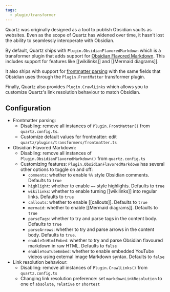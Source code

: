 ```yaml
---
tags:
  - plugin/transformer
---
```


Quartz was originally designed as a tool to publish Obsidian vaults as websites. Even as the scope of Quartz has widened over time, it hasn't lost the ability to seamlessly interoperate with Obsidian.

By default, Quartz ships with `Plugin.ObsidianFlavoredMarkdown` which is a transformer plugin that adds support for [Obsidian Flavored Markdown](https://help.obsidian.md/Editing+and+formatting/Obsidian+Flavored+Markdown). This includes support for features like [[wikilinks]] and [[Mermaid diagrams]].

It also ships with support for [frontmatter parsing](https://help.obsidian.md/Editing+and+formatting/Properties) with the same fields that Obsidian uses through the `Plugin.FrontMatter` transformer plugin.

Finally, Quartz also provides `Plugin.CrawlLinks` which allows you to customize Quartz's link resolution behaviour to match Obsidian.

## Configuration

- Frontmatter parsing:
  - Disabling: remove all instances of `Plugin.FrontMatter()` from `quartz.config.ts`.
  - Customize default values for frontmatter: edit `quartz/plugins/transformers/frontmatter.ts`
- Obsidian Flavored Markdown:
  - Disabling: remove all instances of `Plugin.ObsidianFlavoredMarkdown()` from `quartz.config.ts`
  - Customizing features: `Plugin.ObsidianFlavoredMarkdown` has several other options to toggle on and off:
    - `comments`: whether to enable `%%` style Obsidian comments. Defaults to `true`
    - `highlight`: whether to enable `==` style highlights. Defaults to `true`
    - `wikilinks`: whether to enable turning [[wikilinks]] into regular links. Defaults to `true`
    - `callouts`: whether to enable [[callouts]]. Defaults to `true`
    - `mermaid`: whether to enable [[Mermaid diagrams]]. Defaults to `true`
    - `parseTags`: whether to try and parse tags in the content body. Defaults to `true`
    - `parseArrows`: whether to try and parse arrows in the content body. Defaults to `true`.
    - `enableInHtmlEmbed`: whether to try and parse Obsidian flavoured markdown in raw HTML. Defaults to `false`
    - `enableYouTubeEmbed`: whether to enable embedded YouTube videos using external image Markdown syntax. Defaults to `false`
- Link resolution behaviour:
  - Disabling: remove all instances of `Plugin.CrawlLinks()` from `quartz.config.ts`
  - Changing link resolution preference: set `markdownLinkResolution` to one of `absolute`, `relative` or `shortest`
